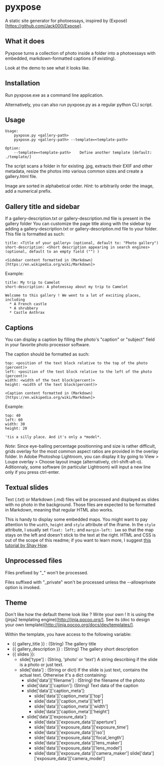 pyxpose
=======
A static site generator for photoessays, inspired by (Exposé)[https://github.com/Jack000/Expose].

What it does
-------------
Pyxpose turns a collection of photo inside a folder into a photoessays with embedded, markdown-formatted captions (if existing).

Look at the demo to see what it looks like.

Installation
------------
Run pyxpose.exe as a command line application.

Alternatively, you can also run pyxpose.py as a regular python CLI script.

Usage
-----

```
Usage:
    pyxpose.py <gallery-path>
    pyxpose.py <gallery-path> --template=<template-path>

Option:
    --template=<template-path>    Define another template [default: ./template/]
```

The script scans a folder in <gallery-path> for existing .jpg, extracts their EXIF and other metadata, resize the photos into various common sizes and create a gallery.html file.

Image are sorted in alphabetical order. *Hint*: to arbitrarily order the image, add a numerical prefix.

Gallery title and sidebar
-------------------------
If a gallery-description.txt or gallery-description.md file is present in the gallery folder
You can customize the page title along with the sidebar by adding a gallery-description.txt or gallery-description.md file to your folder. This file is formatted as such:

```
title: <Title of your gallery> (optional, default to: "Photo gallery")
short-description: <Short description appearing in search engines> (optional, default to an empty field ("") )

<Sidebar content formatted in (Markdown)[https://en.wikipedia.org/wiki/Markdown]>
```

Example:

```
title: My trip to Camelot
short-description: A photoessay about my trip to Camelot

Welcome to this gallery ! We went to a lot of exciting places, including
  * A French castle
  * A shrubbery
  * Castle Anthrax
```

Captions
--------
You can display a caption  by filling the photo's "caption" or "subject" field  in your favorite photo processor software.

The caption should be formatted as such:

```
top: <position of the text block relative to the top of the photo (percent)>
left: <position of the text block relative to the left of the photo (percent)>
width: <width of the text block(percent)>
height: <width of the text block(percent)>

<Caption content formatted in (Markdown)[https://en.wikipedia.org/wiki/Markdown]>
```

Example:

```
top: 40
left: 60
width: 30
height: 20

'tis a silly place. And it's only a *model*.
```

*Note*: Since eye-balling percentage positionning and size is rather difficult, grids overlay for the most common aspect ratios are provided in the overlay folder. In Adobe Photoshop Lightroom, you can display it by going to View > Loupe overlay > Choose layout image (alternatively, ctrl-shift-alt-o). Aditionnaly, some software (in particular Lightroom) will input a new line only if you press ctrl-enter.

Textual slides
--------------
Text (.txt) or Markdown (.md) files will be processed and displayed as slides with no photo in the background. Those files are expected to be formatted in Markdown, meaning that regular HTML also works.

This is handy to display some embedded maps. You might want to pay attention to the `width`, `height` and `style` attribute of the iframe. In the `style` attribute, I usually set `float: left;` and  `margin-left: 1em` so that the map stays on the left and doesn't stick to the text at the right. HTML and CSS is out of the scope of this readme; if you want to learn more, I suggest [this tutorial by Shay How](http://learn.shayhowe.com/).

Unprocessed files
-----------------
Files prefixed by "_" won't be processed.

Files suffixed with "_private" won't be processed unless the --allowprivate option is invoked.

Theme
------
Don't like how the default theme look like ? Write your own ! It is using the (jinja2 templating engine)[http://jinja.pocoo.org/]. See its (doc to design your own template)[http://jinja.pocoo.org/docs/dev/templates/].

Within the template, you have access to the following variable:

* {{ gallery_title }} : (String) The gallery title
* {{ gallery_description }} : (String) The gallery short description
* {{ slides }}:
  * slide['type'] : (String, 'photo' or 'text') A string describing if the slide is a photo or just text.
  * slide['data'] : (String or dict) If the slide is just text, contains the actual text. Otherwise it's a dict containing:
    * slide['data']['filename'] : (String) the filename of the photo
    * slide['data']['caption']: (String) Text data of the caption
    * slide['data']['caption_meta']:
      * slide['data']['caption_meta']['top']
      * slide['data']['caption_meta']['left']
      * slide['data']['caption_meta']['width']
      * slide['data']['caption_meta']['height']
    * slide['data']['exposure_data']:
      * slide['data']['exposure_data']['aperture']
      * slide['data']['exposure_data']['exposure_time']
      * slide['data']['exposure_data']['iso']
      * slide['data']['exposure_data']['focal_length']
      * slide['data']['exposure_data']['lens_maker']
      * slide['data']['exposure_data']['lens_model']
      * slide['data']['exposure_data']['camera_maker']
      slide['data']['exposure_data']['camera_model']
